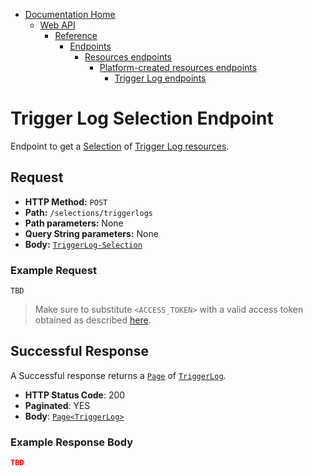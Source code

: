 * [Documentation Home](../../../../../README.md)
    * [Web API](../../../../index.md)  
      * [Reference](../../../index.md)  
        * [Endpoints](../../index.md)
            * [Resources endpoints](../../index.md)
               * [Platform-created resources endpoints](../index.md)
                  * [Trigger Log endpoints](index.md)
               
# Trigger Log Selection Endpoint

Endpoint to get a [Selection](../../../../concepts/resource-selection.md) of 
[Trigger Log resources](../../../resources/platform-created/triggerlog.md).

## Request

* **HTTP Method:** `POST`
* **Path:** `/selections/triggerlogs`
* **Path parameters:** None
* **Query String parameters:** None
* **Body:** [`TriggerLog-Selection`](../../../data-models/r-selection/triggerlog.md)
    
### Example Request


```
TBD
```

> Make sure to substitute `<ACCESS_TOKEN>` with a valid access token obtained as described [here](../../../general-aspects/auth.md).

## Successful Response

A Successful response returns a [`Page`](../../../general-aspects/pagination.md) of 
[`TriggerLog`](../../../data-models/resources/platform-created/triggerlog.md).

* **HTTP Status Code**: 200
* **Paginated**: YES
* **Body**: [`Page`](../../../general-aspects/pagination.md)[`<TriggerLog>`](../../../data-models/resources/platform-created/triggerlog.md)

### Example Response Body

```json
TBD
```



